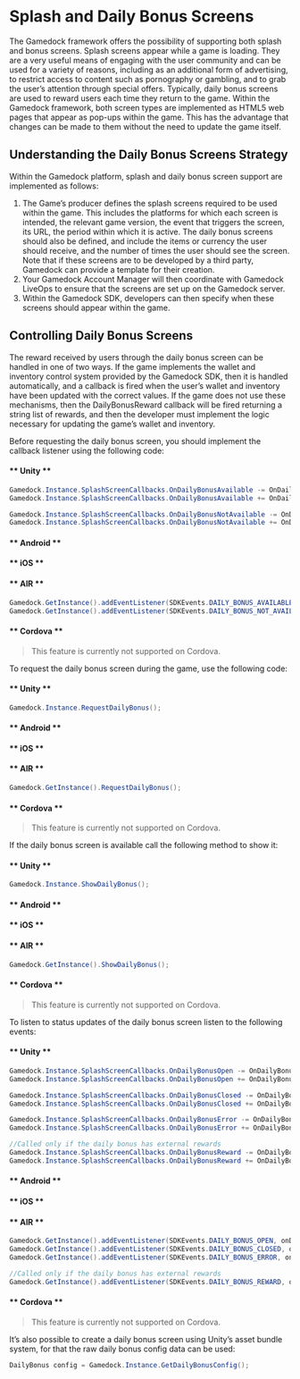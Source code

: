 # Splash and Daily Bonus Screens

The Gamedock framework offers the possibility of supporting both splash and bonus screens. Splash screens appear while a game is loading. They are a very useful means of engaging with the user community and can be used for a variety of reasons, including as an additional form of advertising, to restrict access to content such as pornography or gambling, and to grab the user’s attention through special offers. Typically, daily bonus screens are used to reward users each time they return to the game. Within the Gamedock framework, both screen types are implemented as HTML5 web pages that appear as pop-ups within the game. This has the advantage that changes can be made to them without the need to update the game itself.

## Understanding the Daily Bonus Screens Strategy

Within the Gamedock platform, splash and daily bonus screen support are implemented as follows:
1. The Game’s producer defines the splash screens required to be used within the game. This includes the platforms for which each screen is intended, the relevant game version, the event that triggers the screen, its URL, the period within which it is active. The daily bonus screens should also be defined, and include the items or currency the user should receive, and the number of times the user should see the screen. Note that if these screens are to be developed by a third party, Gamedock can provide a template for their creation.
1. Your Gamedock Account Manager will then coordinate with Gamedock LiveOps to ensure that the screens are set up on the Gamedock server.
1. Within the Gamedock SDK, developers can then specify when these screens should appear within the game.

## Controlling Daily Bonus Screens

The reward received by users through the daily bonus screen can be handled in one of two ways. If the game implements the wallet and inventory control system provided by the Gamedock SDK, then it is handled automatically, and a callback is fired when the user’s wallet and inventory have been updated with the correct values. If the game does not use these mechanisms, then the DailyBonusReward callback will be fired returning a string list of rewards, and then the developer must implement the logic necessary for updating the game’s wallet and inventory.

Before requesting the daily bonus screen, you should implement the callback listener using the following code:

<!-- tabs:start -->

#### ** Unity **

~~~C#
Gamedock.Instance.SplashScreenCallbacks.OnDailyBonusAvailable -= OnDailyBonusAvailable;
Gamedock.Instance.SplashScreenCallbacks.OnDailyBonusAvailable += OnDailyBonusAvailable;

Gamedock.Instance.SplashScreenCallbacks.OnDailyBonusNotAvailable -= OnDailyBonusNotAvailable;
Gamedock.Instance.SplashScreenCallbacks.OnDailyBonusNotAvailable += OnDailyBonusNotAvailable;
~~~

#### ** Android **



#### ** iOS **



#### ** AIR **

~~~C#
Gamedock.GetInstance().addEventListener(SDKEvents.DAILY_BONUS_AVAILABLE, onDailyBonusAvailableEvent);
Gamedock.GetInstance().addEventListener(SDKEvents.DAILY_BONUS_NOT_AVAILABLE, onDailyBonusNotAvailableEvent);
~~~

#### ** Cordova **

> This feature is currently not supported on Cordova.

<!-- tabs:end -->

To request the daily bonus screen during the game, use the following code:

<!-- tabs:start -->

#### ** Unity **

~~~C#
Gamedock.Instance.RequestDailyBonus();
~~~

#### ** Android **



#### ** iOS **



#### ** AIR **

~~~C#
Gamedock.GetInstance().RequestDailyBonus();
~~~

#### ** Cordova **

> This feature is currently not supported on Cordova.

<!-- tabs:end -->

If the daily bonus screen is available call the following method to show it:

<!-- tabs:start -->

#### ** Unity **

~~~C#
Gamedock.Instance.ShowDailyBonus();
~~~

#### ** Android **



#### ** iOS **



#### ** AIR **

~~~C#
Gamedock.GetInstance().ShowDailyBonus();
~~~

#### ** Cordova **

> This feature is currently not supported on Cordova.

<!-- tabs:end -->

To listen to status updates of the daily bonus screen listen to the following events:

<!-- tabs:start -->

#### ** Unity **

~~~C#
Gamedock.Instance.SplashScreenCallbacks.OnDailyBonusOpen -= OnDailyBonusOpen;
Gamedock.Instance.SplashScreenCallbacks.OnDailyBonusOpen += OnDailyBonusOpen;

Gamedock.Instance.SplashScreenCallbacks.OnDailyBonusClosed -= OnDailyBonusClosed;
Gamedock.Instance.SplashScreenCallbacks.OnDailyBonusClosed += OnDailyBonusClosed;

Gamedock.Instance.SplashScreenCallbacks.OnDailyBonusError -= OnDailyBonusError;
Gamedock.Instance.SplashScreenCallbacks.OnDailyBonusError += OnDailyBonusError;

//Called only if the daily bonus has external rewards
Gamedock.Instance.SplashScreenCallbacks.OnDailyBonusReward -= OnDailyBonusReward;
Gamedock.Instance.SplashScreenCallbacks.OnDailyBonusReward += OnDailyBonusReward;
~~~

#### ** Android **



#### ** iOS **



#### ** AIR **

~~~C#
Gamedock.GetInstance().addEventListener(SDKEvents.DAILY_BONUS_OPEN, onDailyBonusOpenEvent);			
Gamedock.GetInstance().addEventListener(SDKEvents.DAILY_BONUS_CLOSED, onDailyBonusClosedEvent);
Gamedock.GetInstance().addEventListener(SDKEvents.DAILY_BONUS_ERROR, onDailyBonusErrorEvent);

//Called only if the daily bonus has external rewards
Gamedock.GetInstance().addEventListener(SDKEvents.DAILY_BONUS_REWARD, onDailyBonusRewardEvent);
~~~

#### ** Cordova **

> This feature is currently not supported on Cordova.

<!-- tabs:end -->

It’s also possible to create a daily bonus screen using Unity’s asset bundle system, for that the raw daily bonus config data can be used:

~~~C#
DailyBonus config = Gamedock.Instance.GetDailyBonusConfig();
~~~
